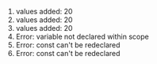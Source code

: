 1. values added: 20
2. values added: 20
3. values added: 20
4. Error: variable not declared within scope
5. Error: const can't be redeclared
6. Error: const can't be redeclared